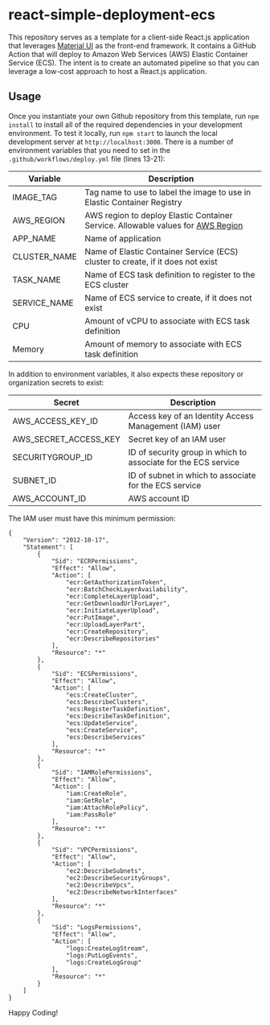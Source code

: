 # react-simple-deployment-ecs
This repository serves as a template for a client-side React.js application that leverages [Material UI](https://mui.com/) as the front-end framework.  It contains a GitHub Action that will deploy to Amazon Web Services (AWS) Elastic Container Service (ECS).  The intent is to create an automated pipeline so that you can leverage a low-cost approach to host a React.js application.

## Usage

Once you instantiate your own Github repository from this template, run `npm install` to install all of the required dependencies in your development environment.  To test it locally, run `npm start` to launch the local development server at `http://localhost:3000`.  There is a number of environment variables that you need to set in the `.github/workflows/deploy.yml` file (lines 13-21):

| Variable | Description |
|----------|-------------|
| IMAGE_TAG | Tag name to use to label the image to use in Elastic Container Registry |
| AWS_REGION | AWS region to deploy Elastic Container Service.  Allowable values for [AWS Region](https://docs.aws.amazon.com/global-infrastructure/latest/regions/aws-regions.html) |
| APP_NAME | Name of application |
| CLUSTER_NAME | Name of Elastic Container Service (ECS) cluster to create, if it does not exist |
| TASK_NAME | Name of ECS task definition to register to the ECS cluster |
| SERVICE_NAME | Name of ECS service to create, if it does not exist |
| CPU | Amount of vCPU to associate with ECS task definition |
| Memory | Amount of memory to associate with ECS task definition |

In addition to environment variables, it also expects these repository or organization secrets to exist:

| Secret | Description |
| ------ | ----------- |
| AWS_ACCESS_KEY_ID | Access key of an Identity Access Management (IAM) user |
| AWS_SECRET_ACCESS_KEY | Secret key of an IAM user |
| SECURITYGROUP_ID | ID of security group in which to associate for the ECS service |
| SUBNET_ID | ID of subnet in which to associate for the ECS service |
| AWS_ACCOUNT_ID | AWS account ID |

The IAM user must have this minimum permission:

```
{
    "Version": "2012-10-17",
    "Statement": [
        {
            "Sid": "ECRPermissions",
            "Effect": "Allow",
            "Action": [
                "ecr:GetAuthorizationToken",
                "ecr:BatchCheckLayerAvailability",
                "ecr:CompleteLayerUpload",
                "ecr:GetDownloadUrlForLayer",
                "ecr:InitiateLayerUpload",
                "ecr:PutImage",
                "ecr:UploadLayerPart",
                "ecr:CreateRepository",
                "ecr:DescribeRepositories"
            ],
            "Resource": "*"
        },
        {
            "Sid": "ECSPermissions",
            "Effect": "Allow",
            "Action": [
                "ecs:CreateCluster",
                "ecs:DescribeClusters",
                "ecs:RegisterTaskDefinition",
                "ecs:DescribeTaskDefinition",
                "ecs:UpdateService",
                "ecs:CreateService",
                "ecs:DescribeServices"
            ],
            "Resource": "*"
        },
        {
            "Sid": "IAMRolePermissions",
            "Effect": "Allow",
            "Action": [
                "iam:CreateRole",
                "iam:GetRole",
                "iam:AttachRolePolicy",
                "iam:PassRole"
            ],
            "Resource": "*"
        },
        {
            "Sid": "VPCPermissions",
            "Effect": "Allow",
            "Action": [
                "ec2:DescribeSubnets",
                "ec2:DescribeSecurityGroups",
                "ec2:DescribeVpcs",
                "ec2:DescribeNetworkInterfaces"
            ],
            "Resource": "*"
        },
        {
            "Sid": "LogsPermissions",
            "Effect": "Allow",
            "Action": [
                "logs:CreateLogStream",
                "logs:PutLogEvents",
                "logs:CreateLogGroup"
            ],
            "Resource": "*"
        }
    ]
}
```

Happy Coding!